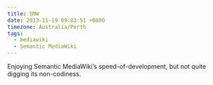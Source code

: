 ```yaml
---
title: SMW
date: 2013-11-19 09:03:51 +0800
timezone: Australia/Perth
tags:
  - mediawiki
  - Semantic MediaWiki
---
```

Enjoying Semantic MediaWiki’s speed-of-development, but not quite digging its non-codiness.
